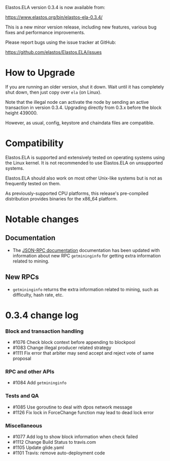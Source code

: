 Elastos.ELA version 0.3.4 is now available from:

  <https://www.elastos.org/bin/elastos-ela-0.3.4/>

This is a new minor version release, including new features, various bug
fixes and performance improvements.

Please report bugs using the issue tracker at GitHub:

  <https://github.com/elastos/Elastos.ELA/issues>

How to Upgrade
==============

If you are running an older version, shut it down. Wait until it has
completely shut down, then just copy over `ela` (on Linux).

Note that the illegal node can activate the node by sending an active
transaction in version 0.3.4. Upgrading directly from 0.3.x before the
block height 439000.

However, as usual, config, keystore and chaindata files are compatible.

Compatibility
==============

Elastos.ELA is supported and extensively tested on operating systems
using the Linux kernel. It is not recommended to use Elastos.ELA on
unsupported systems.

Elastos.ELA should also work on most other Unix-like systems but is not
as frequently tested on them.

As previously-supported CPU platforms, this release's pre-compiled
distribution provides binaries for the x86_64 platform.

Notable changes
===============

Documentation
-------------

- The [JSON-RPC documentation](https://github.com/elastos/Elastos.ELA/blob/master/docs/jsonrpc_apis.md)
  documentation has been updated with information about new RPC
  `getmininginfo` for getting extra information related to mining.

New RPCs
--------

- `getmininginfo` returns the extra information related to mining, such as
  difficulty, hash rate, etc.

0.3.4 change log
=================

### Block and transaction handling

- #1076 Check block context before appending to blockpool
- #1083 Change illegal producer related strategy
- #1111 Fix error that arbiter may send accept and reject vote of same proposal

### RPC and other APIs

- #1084 Add `getmininginfo`

### Tests and QA

- #1085 Use goroutine to deal with dpos network message
- #1126 Fix lock in ForceChange function may lead to dead lock error

### Miscellaneous

- #1077 Add log to show block information when check failed
- #1112 Change Build Status to travis.com
- #1105 Update glide.yaml
- #1101 Travis: remove auto-deployment code

